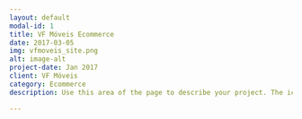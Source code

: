 ```yaml
---
layout: default
modal-id: 1
title: VF Móveis Ecommerce
date: 2017-03-05
img: vfmoveis_site.png
alt: image-alt
project-date: Jan 2017
client: VF Móveis
category: Ecommerce
description: Use this area of the page to describe your project. The icon above is part of a free icon set by <a href="https://sellfy.com/p/8Q9P/jV3VZ/">Flat Icons</a>. On their website, you can download their free set with 16 icons, or you can purchase the entire set with 146 icons for only $12!

---
```


